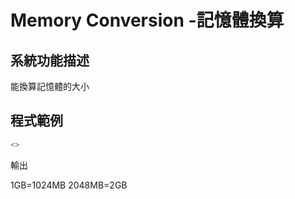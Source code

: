 # Memory Conversion -記憶體換算

## 系統功能描述

能換算記憶體的大小

## 程式範例
```js
<>
```
輸出

1GB=1024MB    2048MB=2GB
